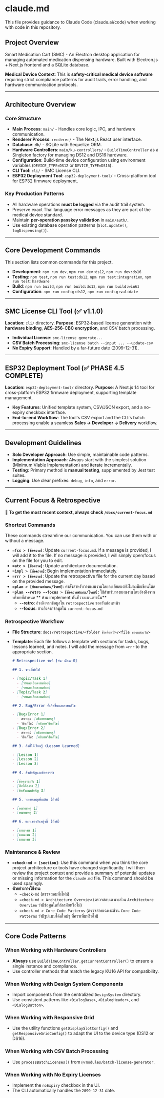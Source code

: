# claude.md

This file provides guidance to Claude Code (claude.ai/code) when working with code in this repository.

## Project Overview

Smart Medication Cart (SMC) - An Electron desktop application for managing automated medication dispensing hardware. Built with Electron.js + Next.js frontend and a SQLite database.

**Medical Device Context**: This is **safety-critical medical device software** requiring strict compliance patterns for audit trails, error handling, and hardware communication protocols.

---

## Architecture Overview

### Core Structure

- **Main Process**: `main/` - Handles core logic, IPC, and hardware communication.
- **Renderer Process**: `renderer/` - The Next.js React user interface.
- **Database**: `db/` - SQLite with Sequelize ORM.
- **Hardware Controllers**: `main/ku-controllers/` - `BuildTimeController` as a Singleton factory for managing DS12 and DS16 hardware.
- **Configuration**: Build-time device configuration using environment variables (`DEVICE_TYPE=DS12` or `DEVICE_TYPE=DS16`).
- **CLI Tool**: `cli/` - SMC License CLI.
- **ESP32 Deployment Tool**: `esp32-deployment-tool/` - Cross-platform tool for ESP32 firmware deployment.

### Key Production Patterns

- All hardware operations **must be logged** via the audit trail system.
- Preserve exact Thai language error messages as they are part of the medical device standard.
- Maintain **per-operation passkey validation** in `main/auth/`.
- Use existing database operation patterns (`Slot.update()`, `logDispensing()`).

---

## Core Development Commands

This section lists common commands for this project.

- **Development**: `npm run dev`, `npm run dev:ds12`, `npm run dev:ds16`
- **Testing**: `npm test`, `npm run test:ds12`, `npm run test:integration`, `npm run test:hardware`
- **Build**: `npm run build`, `npm run build:ds12`, `npm run build:win63`
- **Configuration**: `npm run config:ds12`, `npm run config:validate`

---

## SMC License CLI Tool (✅ v1.1.0)

**Location**: `cli/` directory.
**Purpose**: ESP32-based license generation with **hardware binding**, **AES-256-CBC encryption**, and CSV batch processing.

- **Individual License**: `smc-license generate...`
- **CSV Batch Processing**: `smc-license batch --input ... --update-csv`
- **No Expiry Support**: Handled by a far-future date (2099-12-31).

---

## ESP32 Deployment Tool (✅ PHASE 4.5 COMPLETE)

**Location**: `esp32-deployment-tool/` directory.
**Purpose**: A Next.js 14 tool for cross-platform ESP32 firmware deployment, supporting template management.

- **Key Features**: Unified template system, CSV/JSON export, and a no-expiry checkbox interface.
- **End-to-end Workflow**: The tool's CSV export and the CLI's batch processing enable a seamless **Sales → Developer → Delivery** workflow.

---

## Development Guidelines

- **Solo Developer Approach**: Use simple, maintainable code patterns.
- **Implementation Approach**: Always start with the simplest solution (Minimum Viable Implementation) and iterate incrementally.
- **Testing**: Primary method is **manual testing**, supplemented by Jest test suites.
- **Logging**: Use clear prefixes: `debug`, `info`, and `error`.

---

## Current Focus & Retrospective

**📖 To get the most recent context, always check `/docs/current-focus.md`**

### Shortcut Commands

These commands streamline our communication. You can use them with or without a message.

- **`=fcs > [ข้อความ]`**: Update `current-focus.md`. If a message is provided, I will add it to the file. If no message is provided, I will simply open/focus on the file for you to edit.
- **`=atc > [ข้อความ]`**: Update architecture documentation.
- **`=impl > [ข้อความ]`**: Begin implementation immediately.
- **`=rrr > [ข้อความ]`**: Update the retrospective file for the current day based on the provided message.
- **`=plan > [ข้อความคำถาม/โจทย์]`**: คำสั่งสำหรับวางแผนงานโดยละเอียดแต่ยังไม่ลงมือเขียนโค้ด
- **`=plan --retro --focus > [ข้อความคำถาม/โจทย์]`**: ใช้สำหรับวางแผนงานโดยอ้างอิงจากบริบทที่กำหนด ** ห้าม implement ทันทีวางแผนเท่านั้น**
  - **--retro**: อ้างอิงจากข้อมูลใน `retrospective` ของวันก่อนหน้า
  - **--focus**: อ้างอิงจากข้อมูลใน `current-focus.md`

### Retrospective Workflow

- **File Structure**: `docs/retrospective/<folder ชื่อเดือนปี>/<file ของแต่ละวัน>`
- **Template**: Each file follows a template with sections for tasks, bugs, lessons learned, and notes. I will add the message from `=rrr` to the appropriate section.

  ```markdown
  # Retrospective วันที่ [วัน-เดือน-ปี]

  ## 1. งานที่ทำไป

  - [Topic/Task 1]
    - [รายละเอียดงานย่อย]
    - [รายละเอียดงานย่อย]
  - [Topic/Task 2]
    - [รายละเอียดงานย่อย]

  ## 2. Bug/Error ที่เกิดขึ้นและการแก้ไข

  - [Bug/Error 1]
    - สาเหตุ: [อธิบายสาเหตุ]
    - วิธีแก้ไข: [อธิบายวิธีแก้ไข]
  - [Bug/Error 2]
    - สาเหตุ: [อธิบายสาเหตุ]
    - วิธีแก้ไข: [อธิบายวิธีแก้ไข]

  ## 3. สิ่งที่ได้เรียนรู้ (Lesson Learned)

  - [Lesson 1]
  - [Lesson 2]
  - [Lesson 3]

  ## 4. สิ่งสำคัญและข้อควรจำ

  - [ข้อควรระวัง 1]
  - [สิ่งที่ต้องจำ 2]
  - [ข้อสังเกตสำคัญ 3]

  ## 5. หมายเหตุเพิ่มเติม (ถ้ามี)

  - [หมายเหตุ 1]
  - [หมายเหตุ 2]

  ## 6. แผนของวันพรุ่งนี้ (ถ้ามี)

  - [แผนงาน 1]
  - [แผนงาน 2]
  - [แผนงาน 3]
  ```

### Maintenance & Review

- **`=check-md > [section]`**: Use this command when you think the core project architecture or tools have changed significantly. I will then review the project context and provide a summary of potential updates or missing information for the `claude.md` file. This command should be used sparingly.
- **ตัวอย่างการใช้งาน**:
  - `=check-md` (ตรวจสอบทั้งไฟล์)
  - `=check-md > Architecture Overview` (ตรวจสอบเฉพาะส่วน `Architecture Overview` ว่ามีข้อมูลใดที่ล้าสมัยหรือไม่)
  - `=check-md > Core Code Patterns` (ตรวจสอบเฉพาะส่วน `Core Code Patterns` ว่ามีรูปแบบโค้ดใหม่ๆ ที่ควรเพิ่มหรือไม่)

---

## Core Code Patterns

### When Working with Hardware Controllers

- **Always** use `BuildTimeController.getCurrentController()` to ensure a single instance and compliance.
- Use controller methods that match the legacy KU16 API for compatibility.

### When Working with Design System Components

- Import components from the centralized `DesignSystem` directory.
- Use consistent patterns like `<DialogBase>`, `<DialogHeader>`, and `<DialogButton>`.

### When Working with Responsive Grid

- Use the utility functions `getDisplaySlotConfig()` and `getResponsiveGridConfig()` to adapt the UI to the device type (DS12 or DS16).

### When Working with CSV Batch Processing

- Use `processBatchLicenses()` from `@/modules/batch-license-generator`.

### When Working with No Expiry Licenses

- Implement the `noExpiry` checkbox in the UI.
- The CLI automatically handles the `2099-12-31` date.
